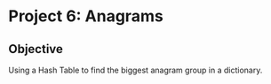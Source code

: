 # Project 6: Anagrams

## Objective
Using a Hash Table to find the biggest anagram group in a dictionary.